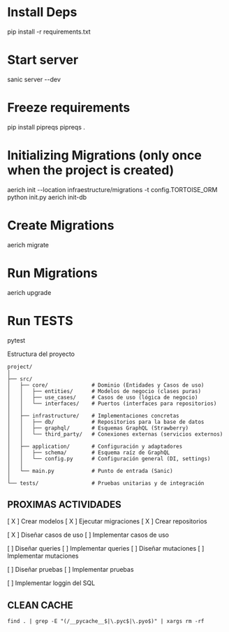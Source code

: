 # Install Deps
  pip install -r requirements.txt

# Start server
  sanic server --dev

# Freeze requirements
  pip install pipreqs
  pipreqs .

# Initializing Migrations (only once when the project is created)
  aerich init --location infraestructure/migrations -t config.TORTOISE_ORM
  python init.py
  aerich init-db

# Create Migrations
  aerich migrate

# Run Migrations
  aerich upgrade

# Run TESTS
  pytest


Estructura del proyecto

    project/
    │
    ├── src/
    │   ├── core/              # Dominio (Entidades y Casos de uso)
    │   │   ├── entities/      # Modelos de negocio (clases puras)
    │   │   ├── use_cases/     # Casos de uso (lógica de negocio)
    │   │   └── interfaces/    # Puertos (interfaces para repositorios)
    │   │
    │   ├── infrastructure/    # Implementaciones concretas
    │   │   ├── db/            # Repositorios para la base de datos
    │   │   ├── graphql/       # Esquemas GraphQL (Strawberry)
    │   │   └── third_party/   # Conexiones externas (servicios externos)
    │   │
    │   ├── application/       # Configuración y adaptadores
    │   │   ├── schema/        # Esquema raíz de GraphQL
    │   │   └── config.py      # Configuración general (DI, settings)
    │   │
    │   └── main.py            # Punto de entrada (Sanic)
    │
    └── tests/                 # Pruebas unitarias y de integración



## PROXIMAS ACTIVIDADES

[ X ] Crear modelos
[ X ] Ejecutar migraciones
[ X ] Crear repositorios

[ X ] Diseñar casos de uso
[ ] Implementar casos de uso

[ ] Diseñar queries
[ ] Implementar queries
[ ] Diseñar mutaciones
[ ] Implementar mutaciones

[ ] Diseñar pruebas
[ ] Implementar pruebas

[ ] Implementar loggin del SQL


## CLEAN CACHE
    find . | grep -E "(/__pycache__$|\.pyc$|\.pyo$)" | xargs rm -rf
